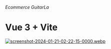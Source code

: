 <em>Ecommerce GuitarLa </em>
# Vue 3 + Vite

  [![screenshot-2024-01-21-02-22-15-0000.webp](https://i.postimg.cc/XYM7X5Sh/screenshot-2024-01-21-02-22-15-0000.webp)](https://postimg.cc/qzLd5z7X)
